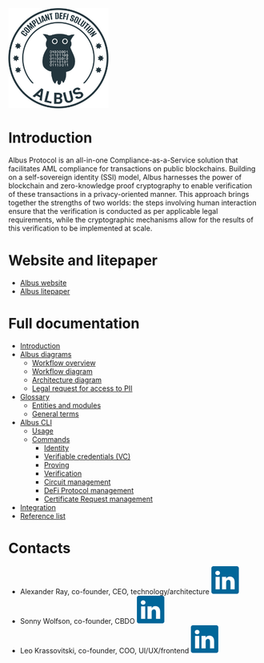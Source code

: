 <img src="https://github.com/mfactory-lab/albus/blob/main/docs/assets/albus-logo.png" width="200">

# Introduction

Albus Protocol is an all-in-one Compliance-as-a-Service solution that facilitates AML compliance for transactions on public blockchains. Building on a self-sovereign identity (SSI) model, Albus harnesses the power of blockchain and zero-knowledge proof cryptography to enable verification of these transactions in a privacy-oriented manner. This approach brings together the strengths of two worlds: the steps involving human interaction ensure that the verification is conducted as per applicable legal requirements, while the cryptographic mechanisms allow for the results of this verification to be implemented at scale.

# Website and litepaper

- [Albus website](https://albus.finance/)
- [Albus litepaper](https://albus.finance/assets/Albus%20Protocol%20Litepaper%2008.08.23-c8206a29.pdf)

# Full documentation

- [Introduction](https://github.com/mfactory-lab/albus/wiki)
- [Albus diagrams](https://github.com/mfactory-lab/albus/wiki/Albus-diagrams)
  - [Workflow overview](https://github.com/mfactory-lab/albus/wiki/Albus-diagrams#workflow-overview)
  - [Workflow diagram](https://github.com/mfactory-lab/albus/wiki/Albus-diagrams#workflow-diagram)
  - [Architecture diagram](https://github.com/mfactory-lab/albus/wiki/Albus-diagrams#architecture-diagram)
  - [Legal request for access to PII](https://github.com/mfactory-lab/albus/wiki/Albus-diagrams#legal-request-for-access-to-pii)
- [Glossary](https://github.com/mfactory-lab/albus/wiki/Glossary)
  - [Entities and modules](https://github.com/mfactory-lab/albus/wiki/Glossary#entities-and-modules)
  - [General terms](https://github.com/mfactory-lab/albus/wiki/Glossary#general-terms)
- [Albus CLI](https://github.com/mfactory-lab/albus/wiki/Albus-CLI)
  - [Usage](https://github.com/mfactory-lab/albus/wiki/Albus-CLI#usage)
  - [Commands](https://github.com/mfactory-lab/albus/wiki/Albus-CLI#commands)
    - [Identity](https://github.com/mfactory-lab/albus/wiki/Albus-CLI#identity)
    - [Verifiable credentials (VC)](https://github.com/mfactory-lab/albus/wiki/Albus-CLI#verifiable-credentials-vc)
    - [Proving](https://github.com/mfactory-lab/albus/wiki/Albus-CLI#proving)
    - [Verification](https://github.com/mfactory-lab/albus/wiki/Albus-CLI#verification)
    - [Circuit management](https://github.com/mfactory-lab/albus/wiki/Albus-CLI#circuit-management)
    - [DeFi Protocol management](https://github.com/mfactory-lab/albus/wiki/Albus-CLI#defi-service-management)
    - [Certificate Request management](https://github.com/mfactory-lab/albus/wiki/Albus-CLI#zkp-request-management)
- [Integration](https://github.com/mfactory-lab/albus/wiki/Integration)
- [Reference list](https://github.com/mfactory-lab/albus/wiki/Reference-list)

# Contacts

- Alexander Ray, co-founder, CEO, technology/architecture [![LinkedIn logo](https://github.com/mfactory-lab/albus/blob/main/docs/assets/linkedin-a75760c5.svg)](https://www.linkedin.com/in/alex-a-ray/)<br>
- Sonny Wolfson, co-founder, CBDO [![LinkedIn logo](https://github.com/mfactory-lab/albus/blob/main/docs/assets/linkedin-a75760c5.svg)](https://www.linkedin.com/in/sonny-wolfson-22297621/)<br>
- Leo Krassovitski, co-founder, COO, UI/UX/frontend [![LinkedIn logo](https://github.com/mfactory-lab/albus/blob/main/docs/assets/linkedin-a75760c5.svg)](https://www.linkedin.com/in/leonid-krassovitski/)
